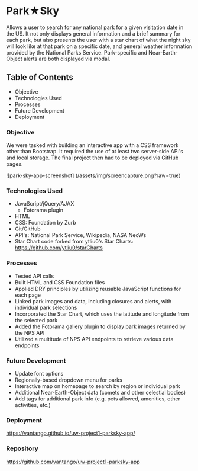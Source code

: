 # Park&starf;Sky
Allows a user to search for any national park for a given visitation date in the US. It not only displays general information and a brief summary for each park, but also presents the user with a star chart of what the night sky will look like at that park on a specific date, and general weather information provided by the National Parks Service. Park-specific and Near-Earth-Object alerts are both displayed via modal.

## Table of Contents
* Objective
* Technologies Used
* Processes
* Future Development
* Deployment

### Objective
We were tasked with building an interactive app with a CSS framework other than Bootstrap. It required the use of at least two server-side API's and local storage. The final project then had to be deployed via GitHub pages.

![park-sky-app-screenshot] (/assets/img/screencapture.png?raw=true)

### Technologies Used
* JavaScript/jQuery/AJAX
  - Fotorama plugin
* HTML
* CSS: Foundation by Zurb
* Git/GitHub
* API's: National Park Service, Wikipedia, NASA NeoWs
* Star Chart code forked from ytliu0's Star Charts: https://github.com/ytliu0/starCharts

### Processes
- Tested API calls
- Built HTML and CSS Foundation files
- Applied DRY principles by utilizing reusable JavaScript functions for each page
- Linked park images and data, including closures and alerts, with individual park selections
- Incorporated the Star Chart, which uses the latitude and longitude from the selected park
- Added the Fotorama gallery plugin to display park images returned by the NPS API
- Utilized a multitude of NPS API endpoints to retrieve various data endpoints

### Future Development
* Update font options
* Regionally-based dropdown menu for parks
* Interactive map on homepage to search by region or individual park
* Additional Near-Earth-Object data (comets and other celestial bodies)
* Add tags for additional park info (e.g. pets allowed, amenities, other activities, etc.)

### Deployment
https://vantango.github.io/uw-project1-parksky-app/

### Repository
https://github.com/vantango/uw-project1-parksky-app





